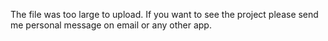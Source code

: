 The file was too large to upload. If you want to see the project please send me personal message on email or any other app.
